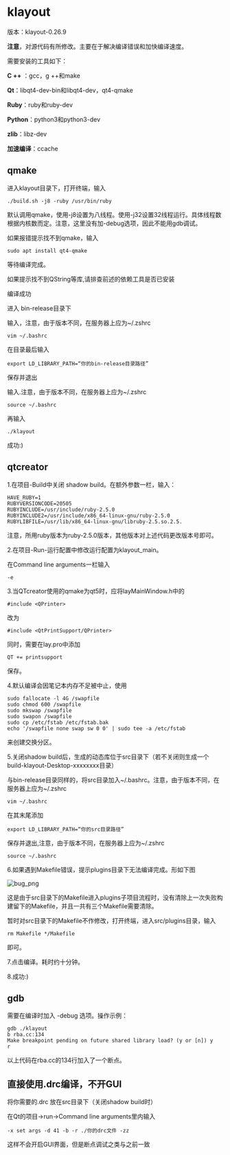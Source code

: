 # klayout

版本：klayout-0.26.9

**注意**，对源代码有所修改。主要在于解决编译错误和加快编译速度。

需要安装的工具如下：

**C ++** ：gcc，g ++和make

**Qt**：libqt4-dev-bin和libqt4-dev，qt4-qmake

**Ruby**：ruby和ruby-dev

**Python**：python3和python3-dev

**zlib**：libz-dev

**加速编译**：ccache

## qmake

进入klayout目录下，打开终端，输入

    ./build.sh -j8 -ruby /usr/bin/ruby

默认调用qmake，使用-j8设置为八线程。使用-j32设置32线程运行。具体线程数根据内核数而定。注意，这里没有加-debug选项，因此不能用gdb调试。

如果报错提示找不到qmake，输入

    sudo apt install qt4-qmake

等待编译完成。

如果提示找不到QString等库,请排查前述的依赖工具是否已安装

编译成功

进入 bin-release目录下

输入，注意，由于版本不同，在服务器上应为~/.zshrc

    vim ~/.bashrc

在目录最后输入

    export LD_LIBRARY_PATH=“你的bin-release目录路径”

保存并退出

输入.注意，由于版本不同，在服务器上应为~/.zshrc

    source ~/.bashrc

再输入

    ./klayout

成功:)

## qtcreator


1.在项目-Build中关闭 shadow build。在额外参数一栏，输入：

    HAVE_RUBY=1
    RUBYVERSIONCODE=20505 
    RUBYINCLUDE=/usr/include/ruby-2.5.0 
    RUBYINCLUDE2=/usr/include/x86_64-linux-gnu/ruby-2.5.0 
    RUBYLIBFILE=/usr/lib/x86_64-linux-gnu/libruby-2.5.so.2.5.
    
注意，所用ruby版本为ruby-2.5.0版本，其他版本对上述代码更改版本号即可。

2.在项目-Run-运行配置中修改运行配置为klayout_main。

在Command line arguments一栏输入

    -e

3.当QTcreator使用的qmake为qt5时，应将layMainWindow.h中的

    #include <QPrinter>
改为
    
    #include <QtPrintSupport/QPrinter>
    
同时，需要在lay.pro中添加
    
    QT += printsupport
    
保存。

4.默认编译会因笔记本内存不足被中止，使用

    sudo fallocate -l 4G /swapfile
    sudo chmod 600 /swapfile
    sudo mkswap /swapfile
    sudo swapon /swapfile
    sudo cp /etc/fstab /etc/fstab.bak
    echo '/swapfile none swap sw 0 0' | sudo tee -a /etc/fstab

来创建交换分区。

5.关闭shadow build后，生成的动态库位于src目录下（若不关闭则生成一个build-klayout-Desktop-xxxxxxxx目录）

与bin-release目录同样的，将src目录加入~/.bashrc。注意，由于版本不同，在服务器上应为~/.zshrc

    vim ~/.bashrc
  
在其末尾添加  

    export LD_LIBRARY_PATH=“你的src目录路径”

保存并退出,注意，由于版本不同，在服务器上应为~/.zshrc

    source ~/.bashrc
  
6.如果遇到Makefile错误，提示plugins目录下无法编译完成。形如下图

![bug_png](https://github.com/stuartofmine/klayout/blob/master/klayout-0.26.9/bug.png)

这是由于src目录下的Makefile进入plugins子项目流程时，没有清除上一次失败构建留下的Makefile，并且一共有三个Makefile需要清除。

暂时对src目录下的Makefile不作修改，打开终端，进入src/plugins目录，输入

    rm Makefile */Makefile

即可。

7.点击编译。耗时约十分钟。

8.成功:)

## gdb

需要在编译时加入 -debug 选项。操作示例：

    gdb ./klayout
    b rba.cc:134
    Make breakpoint pending on future shared library load? (y or [n]) y
    r
    
以上代码在rba.cc的134行加入了一个断点。

## 直接使用.drc编译，不开GUI

将你需要的.drc 放在src目录下（关闭shadow build时）

在Qt的项目->run->Command line arguments里内输入

    -x set args -d 41 -b -r ./你的drc文件 -zz

这样不会开启GUI界面，但是断点调试之类与之前一致
